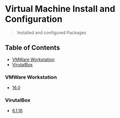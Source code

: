 # Virtual Machine Install and Configuration
> Installed and configured Packages

## Table of Contents
* [VMWare Workstation](#vmware-workstation)
* [VirutalBox](#virtualbox)

### VMWare Workstation
* [16.0](https://github.com/Cuates/centosinstall/tree/master/virtualmachine/vmwareworkstation)

### VirutalBox
* [6.1.16](https://github.com/Cuates/centosinstall/tree/master/virtualmachine/virtualbox)
